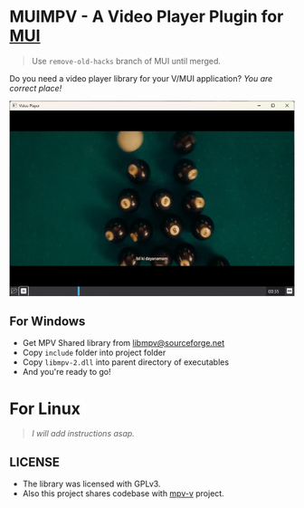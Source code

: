 # MUIMPV - A Video Player Plugin for [MUI](https://github.com/malisipi/mui)

> Use `remove-old-hacks` branch of MUI until merged.

Do you need a video player library for your V/MUI application? *You are correct place!*

!["Example"](./assets/video_player.png)

## For Windows

* Get MPV Shared library from [libmpv@sourceforge.net](https://sourceforge.net/projects/mpv-player-windows/files/libmpv/)
* Copy `include` folder into project folder
* Copy `libmpv-2.dll` into parent directory of executables
* And you're ready to go!

# For Linux

> *I will add instructions asap.*

## LICENSE

* The library was licensed with GPLv3.
* Also this project shares codebase with [mpv-v](https://github.com/xjunko/mpv-v) project.